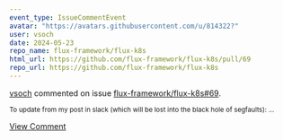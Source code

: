 ```yaml
---
event_type: IssueCommentEvent
avatar: "https://avatars.githubusercontent.com/u/814322?"
user: vsoch
date: 2024-05-23
repo_name: flux-framework/flux-k8s
html_url: https://github.com/flux-framework/flux-k8s/pull/69
repo_url: https://github.com/flux-framework/flux-k8s
---
```


<a href='https://github.com/vsoch' target='_blank'>vsoch</a> commented on issue <a href='https://github.com/flux-framework/flux-k8s/pull/69' target='_blank'>flux-framework/flux-k8s#69</a>.

<small>To update from my post in slack (which will be lost into the black hole of segfaults):...</small>

<a href='https://github.com/flux-framework/flux-k8s/pull/69' target='_blank'>View Comment</a>